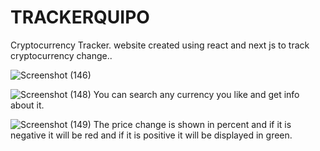# TRACKERQUIPO
Cryptocurrency Tracker.
website created using react and next js to track cryptocurrency change..


![Screenshot (146)](https://user-images.githubusercontent.com/73050095/122707621-603bf900-d228-11eb-9ede-336fa52e979f.png)


![Screenshot (148)](https://user-images.githubusercontent.com/73050095/122707706-895c8980-d228-11eb-9d55-abed031fb0f8.png)
You can search any currency you like and get info about it.


![Screenshot (149)](https://user-images.githubusercontent.com/73050095/122707755-a4c79480-d228-11eb-8645-0eb25c6003a4.png)
The price change is shown in percent and if it is negative it will be red and if it is positive it will be displayed in green.

